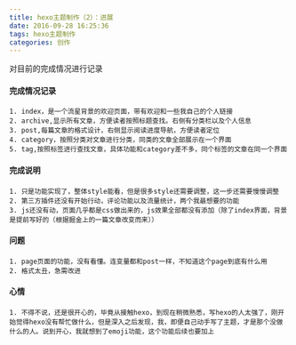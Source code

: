 ```yaml
---
title: hexo主题制作（2）：进展
date: 2016-09-28 16:25:36
tags: hexo主题制作
categories: 创作
---
```

对目前的完成情况进行记录
<!--more-->
#### 完成情况记录
    1. index，是一个流星背景的欢迎页面，带有欢迎和一些我自己的个人链接
    2. archive,显示所有文章，方便读者按照标题查找。右侧有分类栏以及个人信息
    3. post,每篇文章的格式设计，右侧显示阅读进度导航，方便读者定位
    4. category，按照分类对文章进行分类，同类的文章全部展示在一个界面
    5. tag,按照标签进行查找文章，具体功能和category差不多，同个标签的文章在同一个界面

#### 完成说明
    1. 只是功能实现了，整体style能看，但是很多style还需要调整，这一步还需要慢慢调整
    2. 第三方插件还没有开始行动，评论功能以及流量统计，两个我最想要的功能
    3. js还没有动，页面几乎都是css做出来的，js效果全部都没有添加（除了index界面，背景是提前写好的（根据掘金上的一篇文章改变而来））

#### 问题
    1. page页面的功能，没有看懂。连变量都和post一样，不知道这个page到底有什么用
    2. 格式太丑，急需改进

#### 心情
    1. 不得不说，还是很开心的，毕竟从接触hexo，到现在稍微熟悉，写hexo的人太强了，刚开始觉得hexo没有帮忙做什么，但是深入之后发现，我，即便自己动手写了主题，才是那个没做什么的人。说到开心，我就想到了emoji功能，这个功能后续也要加上
